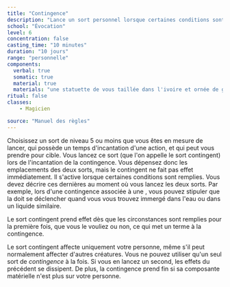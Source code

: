 ```yaml
---
title: "Contingence"
description: "Lance un sort personnel lorsque certaines conditions sont remplies."
school: "Évocation"
level: 6
concentration: false
casting_time: "10 minutes"
duration: "10 jours"
range: "personnelle"
components:
  verbal: true
  somatic: true
  material: true
  materials: "une statuette de vous taillée dans l'ivoire et ornée de gemmes d'une valeur minimum de 1500 po"
ritual: false
classes:
    - Magicien

source: "Manuel des règles"
---
```

Choisissez un sort de niveau 5 ou moins que vous êtes en mesure de lancer, qui possède un temps d'incantation d'une action, et qui peut vous prendre pour cible. Vous lancez ce sort (que l'on appelle le sort contingent) lors de l'incantation de la contingence. Vous dépensez donc les emplacements des deux sorts, mais le contingent ne fait pas effet immédiatement. Il s'active lorsque certaines conditions sont remplies. Vous devez décrire ces dernières au moment où vous lancez les deux sorts. Par exemple, lors d'une contingence associée à une <ST s="respiration-aquatique"/>, vous pouvez stipuler que la <ST s="respiration-aquatique"/> doit se déclencher quand vous vous trouvez immergé dans l'eau ou dans un liquide similaire.

Le sort contingent prend effet dès que les circonstances sont remplies pour la première fois, que vous le vouliez ou non, ce qui met un terme à la contingence.

Le sort contingent affecte uniquement votre personne, même s'il peut normalement affecter d'autres créatures. Vous ne pouvez utiliser qu'un seul sort de _contingence_ à la fois. Si vous en lancez un second, les effets du précédent se dissipent. De plus, la contingence prend fin si sa composante matérielle n'est plus sur votre personne.
